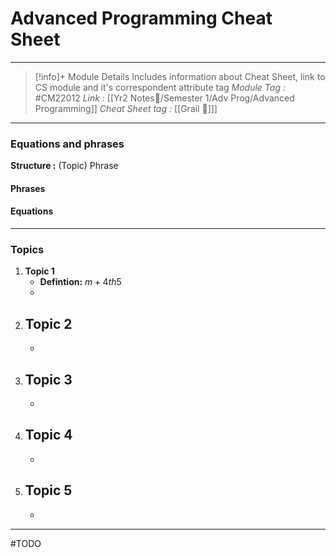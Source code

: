 # Advanced Programming Cheat Sheet
---
> [!info]+ Module Details
> Includes information about Cheat Sheet, link to CS module and it's correspondent attribute tag 
> *Module Tag :* #CM22012 
> *Link :* [[Yr2 Notes📘/Semester 1/Adv Prog/Advanced Programming]]
> *Cheat Sheet tag :* [[Grail 🩷]]] 
> 
---
### Equations and phrases
**Structure :** (Topic) Phrase
#### Phrases

#### Equations

---
### Topics
1. **Topic 1**
    - **Defintion:** $m+4th5$
    - 
2. **Topic 2**
    - 
    - 
3. **Topic 3**
    - 
    - 
4. **Topic 4**
    - 
    - 
5. **Topic 5**
    - 
    - 

---
#TODO 